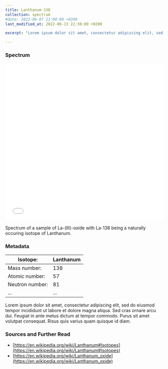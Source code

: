```yaml
---
title: Lanthanum-138
collection: spectrum
#date: 2022-06-07 21:00:00 +0200
last_modified_at: 2022-06-13 22:30:00 +0200

excerpt: "Lorem ipsum dolor sit amet, consectetur adipiscing elit, sed do eiusmod tempor incididunt ut labore et dolore magna aliqua. Sed cras ornare arcu dui. Feugiat in ante metus dictum at tempor commodo. Purus sit amet volutpat consequat. Risus quis varius quam quisque id diam."

---
```


### Spectrum

<iframe width="100%" height="500" src="/assets/spectra/La-138.html" title="La-(III)-oxide gamma spectrum" frameborder="0" allowfullscreen></iframe>

Spectrum of a sample of La-(III)-oxide with La-138 being a naturally occuring isotope of Lanthanum.

### Metadata

| Isotope: | Lanthanum |
| --- | --- |
| Mass number: | 138 |
| Atomic number: | 57 |
| Neutron number: | 81 |
| ... | ... |

Lorem ipsum dolor sit amet, consectetur adipiscing elit, sed do eiusmod tempor incididunt ut labore et dolore magna aliqua. Sed cras ornare arcu dui. Feugiat in ante metus dictum at tempor commodo. Purus sit amet volutpat consequat. Risus quis varius quam quisque id diam.

### Sources and Further Read

- [https://en.wikipedia.org/wiki/Lanthanum#Isotopes](https://en.wikipedia.org/wiki/Lanthanum#Isotopes)
- [https://en.wikipedia.org/wiki/Lanthanum_oxide](https://en.wikipedia.org/wiki/Lanthanum_oxide)

